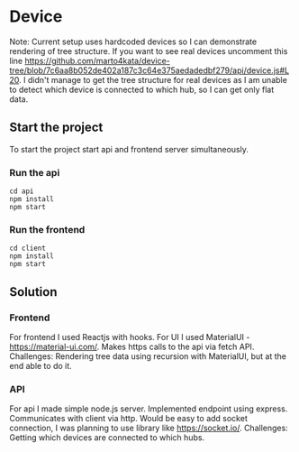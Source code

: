 # Device

Note: Current setup uses hardcoded devices so I can demonstrate rendering of tree structure. If you want to see real devices uncomment this line https://github.com/marto4kata/device-tree/blob/7c6aa8b052de402a187c3c64e375aedadedbf279/api/device.js#L20.
I didn't manage to get the tree structure for real devices as I am unable to detect which device is connected to which hub, so I can get only flat data.

## Start the project

To start the project start api and frontend server simultaneously.

### Run the api
```
cd api
npm install
npm start
```

### Run the frontend
```
cd client
npm install
npm start
```

## Solution

### Frontend

For frontend I used Reactjs with hooks. For UI I used MaterialUI - https://material-ui.com/. Makes https calls to the api via fetch API.
Challenges: Rendering tree data using recursion with MaterialUI, but at the end able to do it.

### API

For api I made simple node.js server. Implemented endpoint using express. Communicates with client via http. Would be easy to add socket connection, I was planning to use library like https://socket.io/.
Challenges: Getting which devices are connected to which hubs.

